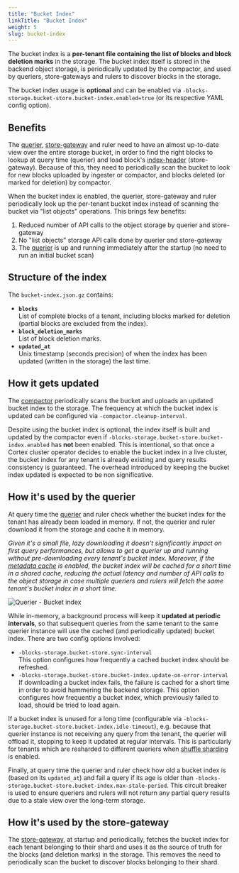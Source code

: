```yaml
---
title: "Bucket Index"
linkTitle: "Bucket Index"
weight: 5
slug: bucket-index
---
```


The bucket index is a **per-tenant file containing the list of blocks and block deletion marks** in the storage. The bucket index itself is stored in the backend object storage, is periodically updated by the compactor, and used by queriers, store-gateways and rulers to discover blocks in the storage.

The bucket index usage is **optional** and can be enabled via `-blocks-storage.bucket-store.bucket-index.enabled=true` (or its respective YAML config option).

## Benefits

The [querier](./querier.md), [store-gateway](./store-gateway.md) and ruler need to have an almost up-to-date view over the entire storage bucket, in order to find the right blocks to lookup at query time (querier) and load block's [index-header](./binary-index-header.md) (store-gateway). Because of this, they need to periodically scan the bucket to look for new blocks uploaded by ingester or compactor, and blocks deleted (or marked for deletion) by compactor.

When the bucket index is enabled, the querier, store-gateway and ruler periodically look up the per-tenant bucket index instead of scanning the bucket via "list objects" operations. This brings few benefits:

1. Reduced number of API calls to the object storage by querier and store-gateway
2. No "list objects" storage API calls done by querier and store-gateway
3. The [querier](./querier.md) is up and running immediately after the startup (no need to run an initial bucket scan)

## Structure of the index

The `bucket-index.json.gz` contains:

- **`blocks`**<br />
  List of complete blocks of a tenant, including blocks marked for deletion (partial blocks are excluded from the index).
- **`block_deletion_marks`**<br />
  List of block deletion marks.
- **`updated_at`**<br />
  Unix timestamp (seconds precision) of when the index has been updated (written in the storage) the last time.

## How it gets updated

The [compactor](./compactor.md) periodically scans the bucket and uploads an updated bucket index to the storage. The frequency at which the bucket index is updated can be configured via `-compactor.cleanup-interval`.

Despite using the bucket index is optional, the index itself is built and updated by the compactor even if `-blocks-storage.bucket-store.bucket-index.enabled` has **not** been enabled. This is intentional, so that once a Cortex cluster operator decides to enable the bucket index in a live cluster, the bucket index for any tenant is already existing and query results consistency is guaranteed. The overhead introduced by keeping the bucket index updated is expected to be non significative.

## How it's used by the querier

At query time the [querier](./querier.md) and ruler check whether the bucket index for the tenant has already been loaded in memory. If not, the querier and ruler download it from the storage and cache it in memory.

_Given it's a small file, lazy downloading it doesn't significantly impact on first query performances, but allows to get a querier up and running without pre-downloading every tenant's bucket index. Moreover, if the [metadata cache](./querier.md#metadata-cache) is enabled, the bucket index will be cached for a short time in a shared cache, reducing the actual latency and number of API calls to the object storage in case multiple queriers and rulers will fetch the same tenant's bucket index in a short time._

![Querier - Bucket index](/images/blocks-storage/bucket-index-querier-workflow.png)

<!-- Diagram source at https://docs.google.com/presentation/d/1bHp8_zcoWCYoNU2AhO2lSagQyuIrghkCncViSqn14cU/edit -->

While in-memory, a background process will keep it **updated at periodic intervals**, so that subsequent queries from the same tenant to the same querier instance will use the cached (and periodically updated) bucket index. There are two config options involved:

- `-blocks-storage.bucket-store.sync-interval`<br />
  This option configures how frequently a cached bucket index should be refreshed.
- `-blocks-storage.bucket-store.bucket-index.update-on-error-interval`<br />
  If downloading a bucket index fails, the failure is cached for a short time in order to avoid hammering the backend storage. This option configures how frequently a bucket index, which previously failed to load, should be tried to load again.

If a bucket index is unused for a long time (configurable via `-blocks-storage.bucket-store.bucket-index.idle-timeout`), e.g. because that querier instance is not receiving any query from the tenant, the querier will offload it, stopping to keep it updated at regular intervals. This is particularly for tenants which are resharded to different queriers when [shuffle sharding](../guides/shuffle-sharding.md) is enabled.

Finally, at query time the querier and ruler check how old a bucket index is (based on its `updated_at`) and fail a query if its age is older than `-blocks-storage.bucket-store.bucket-index.max-stale-period`. This circuit breaker is used to ensure queriers and rulers will not return any partial query results due to a stale view over the long-term storage.

## How it's used by the store-gateway

The [store-gateway](./store-gateway.md), at startup and periodically, fetches the bucket index for each tenant belonging to their shard and uses it as the source of truth for the blocks (and deletion marks) in the storage. This removes the need to periodically scan the bucket to discover blocks belonging to their shard.
